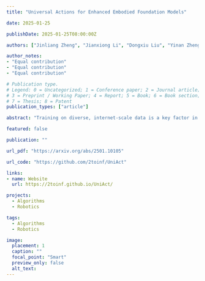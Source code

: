 ```yaml
---
title: "Universal Actions for Enhanced Embodied Foundation Models"

date: 2025-01-25

publishDate: 2025-01-25T08:00:00Z

authors: ["Jinliang Zheng", "Jianxiong Li", "Dongxiu Liu", "Yinan Zheng", "Zhihao Wang", "Zhonghong Ou", "Yu Liu", "Jingjing Liu", "Ya-Qin Zhang", "Xianyuan Zhan"]

author_notes:
- "Equal contribution"
- "Equal contribution"
- "Equal contribution"

# Publication type.
# Legend: 0 = Uncategorized; 1 = Conference paper; 2 = Journal article;
# 3 = Preprint / Working Paper; 4 = Report; 5 = Book; 6 = Book section;
# 7 = Thesis; 8 = Patent
publication_types: ["article"]

abstract: "Training on diverse, internet-scale data is a key factor in the success of recent large foundation models. Yet, using the same recipe for building embodied agents has faced noticeable difficulties. Despite the availability of many crowd-sourced embodied datasets, their action spaces often exhibit significant heterogeneity due to distinct physical embodiment and control interfaces for different robots, causing substantial challenges in developing embodied foundation models using cross-embodiment data. In this paper, we introduce UniAct, a new embodied foundation modeling framework operating in the Universal Action Space. Our learned universal actions capture the generic behaviors across diverse robots by exploiting their shared structural features, and enable enhanced cross-domain data utilization and cross-embodiment generalizations by eliminating the notorious heterogeneity. Moreover, the universal actions can be efficiently translated back to heterogeneous actionable commands by simply adding embodiment-specific details, from which fast adaptation to new robots becomes simple and straightforward. Our 0.5B instantiation of UniAct outperforms 14X larger SOTA embodied foundation models in extensive evaluations on various real-world and simulation robots, showcasing exceptional cross-embodiment control and adaptation capability, highlighting the crucial benefit of adopting universal actions."

featured: false

publication: ""

url_pdf: "https://arxiv.org/abs/2501.10105"

url_code: "https://github.com/2toinf/UniAct"

links:
- name: Website
  url: https://2toinf.github.io/UniAct/

projects: 
  - Algorithms
  - Robotics

tags:
  - Algorithms
  - Robotics

image:
  placement: 1
  caption: ""
  focal_point: "Smart"
  preview_only: false
  alt_text:
---
```



